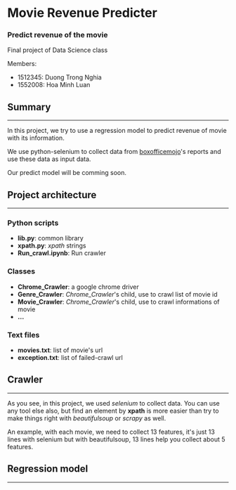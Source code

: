 # Movie Revenue Predicter

### Predict revenue of the movie

Final project of Data Science class

Members:
  - 1512345: Duong Trong Nghia
  - 1552008: Hoa Minh Luan

## Summary
____________________________________
In this project, we try to use a regression model to predict revenue of movie with its information.

We use python-selenium to collect data from [boxofficemojo](https://www.boxofficemojo.com/)'s reports and use these data as input data. 

Our predict model will be comming soon.


## Project architecture
____________________________________
  ### Python scripts
  - **lib.py**: common library
  - **xpath.py**: *xpath* strings
  - **Run_crawl.ipynb**: Run crawler
  ### Classes
  - **Chrome_Crawler**: a google chrome driver
  - **Genre_Crawler**: *Chrome_Crawler*'s child, use to crawl list of movie id
  - **Movie_Crawler**: *Chrome_Crawler*'s child, use to crawl informations of movie
  - **...**
  ### Text files
  - **movies.txt**: list of movie's url
  - **exception.txt**: list of failed-crawl url


## Crawler
____________________________________
As you see, in this project, we used *selenium* to collect data. You can use any tool else also, but find an element by **xpath** is more easier than try to make things right with *beautifulsoup* or *scrapy* as well.

An example, with each movie, we need to collect 13 features, it's just 13 lines with selenium but with beautifulsoup, 13 lines help you collect about 5 features.

## Regression model
____________________________________



